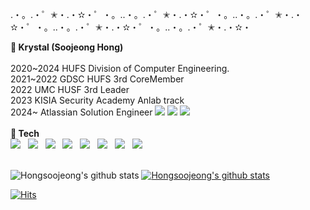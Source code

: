 .・。.・゜✭・.・✫・゜・。..・。.・゜✭・.・✫・゜・。..・。.・゜✭・.・✫・゜・。..・。.・゜✭・.・✫・゜・。..・。.・゜✭・.・✫・ <br>
<div align="left">
<strong> 🐹 Krystal (Soojeong Hong)</strong></span><br>
<br>
2020~2024 HUFS Division of Computer Engineering. <br>
2021~2022 GDSC HUFS 3rd CoreMember<br>
2022      UMC HUSF 3rd Leader<br>
2023      KISIA Security Academy Anlab track<br>
2024~     Atlassian Solution Engineer
    
<a href="https://www.notion.so/redkrystal/781f0fc159a04468a645d9da46cdb67c">
    <img 
        src="https://img.shields.io/static/v1?label=blog&message=Notion&color=9cf&link=https://www.notion.so/Records-about-me-9ee833cf6d9346fdbfa9ca9b7fca1731"/></a>     
<a href="https://source-coding.tistory.com/">
    <img 
        src="https://img.shields.io/static/v1?label=blog&message=TISTORY&color=9cf&link=https://source-coding.tistory.com/"/></a>
<a href="https://velog.io/@my_youth99/series">
    <img 
        src="https://img.shields.io/static/v1?label=blog&message=velog&color=9cf&link=https://velog.io/@my_youth99/series"/></a> 
<br><br>

<div align="left">
<b> 🔨 Tech </b><br>
<img src="https://img.shields.io/badge/atlassian-0052CC?style=flat&logo=atlassian&logoColor=white"></a> &nbsp
<img src="https://img.shields.io/badge/-Swift-FF0000?style=flat&logo=Swift&logoColor=white"/></a> &nbsp
<img src="https://img.shields.io/badge/Android-3DDC84?style=flat-square&logo=Android&logoColor=white"/></a> &nbsp
<img src="https://img.shields.io/badge/JavaScript-F7DF1E?style=flat-square&logo=JavaScript&logoColor=white"/></a> &nbsp
<img src="https://img.shields.io/badge/Java-FFBF00?style=flat-square&logo=Java&logoColor=white"/></a> &nbsp
<img src="https://img.shields.io/badge/C-00599C?style=flat-square&logo=c%2B%2B&logoColor=white"/></a> &nbsp 
<img src="https://img.shields.io/badge/C++-01A9DB?style=flat-square&logo=c%2B%2B&logoColor=white"/></a> &nbsp 
<img src="https://img.shields.io/badge/-Python-000000?style=flat&logo=Python&logoColor=white"/></a> &nbsp 
</div>
<br>

![Hongsoojeong's github stats](https://github-readme-stats.vercel.app/api?username=Hongsoojeong&show_icons=true&theme=jolly) [![Hongsoojeong's github stats](https://github-readme-stats.vercel.app/api/top-langs/?username=Hongsoojeong&show_icons=true&hide_border=true&title_color=004386&icon_color=004386&layout=compact&theme=jolly)](https://github.com/Hongsoojeong) 
<br>

[![Hits](https://hits.seeyoufarm.com/api/count/incr/badge.svg?url=https%3A%2F%2Fgithub.com%2FHongsoojeong&count_bg=%23FFDBEF&title_bg=%23F91698&icon=chupachups.svg&icon_color=%23FFFFFF&title=hits&edge_flat=false)](https://hits.seeyoufarm.com)
